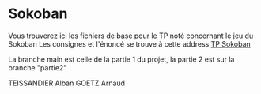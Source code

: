 # Sokoban
Vous trouverez ici les fichiers de base pour le TP noté concernant le jeu du Sokoban
Les consignes et l'énoncé se trouve à cette address [TP Sokoban](https://techdevprintemps2022.pages.unistra.fr/TP_TechDevEnonce/)

La branche main est celle de la partie 1 du projet, la partie 2 est sur la branche "partie2"

TEISSANDIER Alban
GOETZ Arnaud
